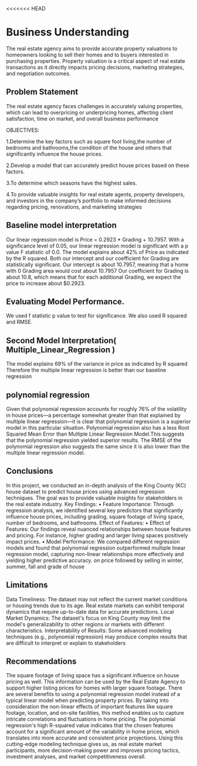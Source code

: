 <<<<<<< HEAD
# Business Understanding
The real estate agency aims to provide accurate property valuations to homeowners looking to sell their homes and to buyers interested in purchasing properties. Property valuation is a critical aspect of real estate transactions as it directly impacts pricing decisions, marketing strategies, and negotiation outcomes.
## Problem Statement
The real estate agency faces challenges in accurately valuing properties, which can lead to overpricing or underpricing homes, affecting client satisfaction, time on market, and overall business performance

OBJECTIVES:

1.Determine the key factors such as square foot living,the number of bedrooms and bathrooms,the condition of the house and others that significantly influence the house prices.

2.Develop a model that can accurately predict house prices based on these factors.

3.To determine which seasons have the highest sales.

4.To provide valuable insights for real estate agents, property developers, and investors in the company’s portfolio to make informed decisions regarding pricing, renovations, and marketing strategies


## Baseline model interpretation
Our linear regression model is Price = 0.2923 * Grading + 10.7957.
With a significance level of 0.05, our linear regression model is significant with a p value F statistic of 0.0.
The model explains about 42% of Price as indicated by the R squared.
Both our intercept and our coefficient for Grading are statistically significant.
Our intercept is about 10.7957, meaning that a home with 0 Grading area would cost about 10.7957
Our coefficient for Grading is about 10.8, which means that for each additional Grading, we expect the price to
increase about $0.2923.

## Evaluating Model Performance.
We used f statistic p value to test for significance.
We also used R squared and RMSE.

## Second Model Interpretation( Multiple_Linear_Regression )
The model explains 69% of the variance in price as indicated by R squared
Therefore the multiple linear regression is better than our baseline regression


## polynomial regression
Given that polynomial regression accounts for roughly 76% of the volatility in house prices—a percentage
somewhat greater than that explained by multiple linear regression—it is clear that polynomial regression is a
superior model in this particular situation. Polynomial regression also has a less Root Squared Mean Error than
Multiple Linear Regression Model.This suggests that the polynomial regression yielded superior results. The
RMSE of the polynomial regression also suggests the same since it is also lower than the multiple linear
regression model.


## Conclusions
In this project, we conducted an in-depth analysis of the King County (KC) house
dataset to predict house prices using advanced regression techniques. The goal was to
provide valuable insights for stakeholders in the real estate industry.
Key Findings:
• Feature Importance: Through regression analysis, we identified several key
predictors that significantly influence house prices, including grading, square footage
of living space, number of bedrooms, and bathrooms. Effect of Features:
• Effect of Features: Our findings reveal nuanced relationships between house features
and pricing. For instance, higher grading and larger living spaces positively impact
prices.
• Model Performance: We compared different regression models and found that
polynomial regression outperformed multiple linear regression model, capturing
non-linear relationships more effectively and yielding higher predictive accuracy. on price followed by selling in winter, summer, fall and grade of house
## Limitations
Data Timeliness: The dataset may not reflect the current market conditions or housing trends due to its age.
Real estate markets can exhibit temporal dynamics that require up-to-date data for accurate predictions.
Local Market Dynamics: The dataset's focus on King County may limit the model's generalizability to other
regions or markets with different characteristics.
Interpretability of Results: Some advanced modeling techniques (e.g., polynomial regression) may produce
complex results that are difficult to interpret or explain to stakeholders
## Recommendations
The square footage of living space has a significant influence on house pricing as well. This information can be
used by the Real Estate Agency to support higher listing prices for homes with larger square footage.
There are several benefits to using a polynomial regression model instead of a typical linear model when
predicting property prices. By taking into consideration the non-linear effects of important features like square
footage, location, and on-site facilities, this method enables us to capture intricate correlations and fluctuations
in home pricing. The polynomial regression's high R-squared value indicates that the chosen features account
for a significant amount of the variability in home prices, which translates into more accurate and consistent
price projections. Using this cutting-edge modeling technique gives us, as real estate market participants, more
decision-making power and improves pricing tactics, investment analyses, and market competitiveness overall.
